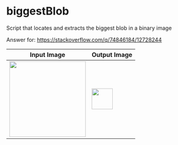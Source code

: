 # biggestBlob
Script that locates and extracts the biggest blob in a binary image

Answer for: https://stackoverflow.com/q/74846184/12728244

|        Input Image        |Output Image             |
----------------------------|---------------------------|
|<img src="https://user-images.githubusercontent.com/8327505/209040892-e5503181-e4bc-42f6-990a-a22b98ee3017.png" width="200"/>|<img src="[https://user-images.githubusercontent.com/8327505/169427894-890cb1e2-b8eb-49ef-9271-252ee68df8c8.png](https://user-images.githubusercontent.com/8327505/209040895-4859c513-c3bc-47cb-9a77-0eb656d86c36.png)" width="55"/>
